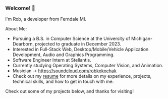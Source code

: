### Welcome! 🌲

I'm Rob, a developer from Ferndale MI.

About Me:
- Pursuing a B.S. in Computer Science at the University of Michigan-Dearborn, projected to graduate in December 2023. 
- Interested in Full-Stack Web, Desktop/Mobile/Vehicle Application Development, Audio and Graphics Programming.
- Software Engineer Intern at Stellantis.
- Currently studying Operating Systems, Computer Vision, and Animation.
- Musician -> https://soundcloud.com/robkokochak
- Check out my [resume](https://www.dropbox.com/s/bhfap74dfth2m19/Rob%20Kokochak%20Resume%202023%20v2.pdf?dl=0) for more details on my experience, projects, technical skills, and how to get in touch with me.

Check out some of my projects below, and thanks for visiting!

<!--
**RobKokochak/RobKokochak** is a ✨ _special_ ✨ repository because its `README.md` (this file) appears on your GitHub profile.

Here are some ideas to get you started:

- 🔭 I’m currently working on ...
- 🌱 I’m currently learning ...
- 👯 I’m looking to collaborate on ...
- 🤔 I’m looking for help with ...
- 💬 Ask me about ...
- 📫 How to reach me: ...
- 😄 Pronouns: ...
- ⚡ Fun fact: ...
-->

